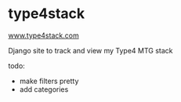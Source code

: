 type4stack
==========

www.type4stack.com

Django site to track and view my Type4 MTG stack

todo: 
- make filters pretty
- add categories 

